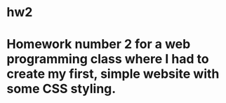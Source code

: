 # hw2

# Homework number 2 for a web programming class where I had to create my first, simple website with some CSS styling.

